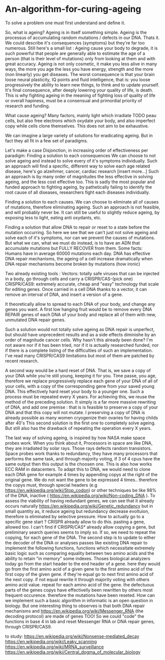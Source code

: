 # An-algorithm-for-curing-ageing

To solve a problem one must first understand and define it.

So, what is ageing? Ageing is in itself something simple.
Ageing is the processus of accumulating random mutations / defects in our DNA.
Thats it. We could describe it's consequences (symptoms) but they're far too numerous.
Still here's a small list :
Ageing cause your body to degrade, it is such powerful that people are generally able to estimate the age of a person (that is their level of mutations) only from looking at them and with great accuracy. 
Ageing is not only cosmetic, it make you less alive in many ways, the more you age the less you have energy, strength and the more (non linearly) you get diseases.
The worst consequence is that your brain loose neural plasticity, IQ points and fluid intelligence, that is: you loose progressively the ability to learn new things, to think and to update yourself.
It's final consequence, after deeply lowering your quality of life, is death.
This is why fighting ageing in the meaning of fighting loss of quality of life or overall hapiness, must be a consensual and primordial priority of research and funding.

What cause ageing?
Many factors, mainly light which irradiate TODO peau cells, but also free electrons which oxydate your body, and also imperfect copy while cells clone themselves.
This does not aim to be exhaustive.

We can imagine a large variety of solutions for eradicating ageing.
But in fact they all fit in a few set of paradigms.

Let's make a case Disjonction, in increasing order of effectiveness per paradigm:
Finding a solution to each consequences
We can choose to not solve ageing and instead to solve every of it's symptoms individually.
Such an approach will find a specific, different way to solve each age related disease, here's go alzeihmer, cancer, cardiac research [insert more...] 
Such an approach is by many order of magnitudes the less effective in solving ageing, and the less cost effective too.
This is sadly the most popular and funded approach to fighting ageing, by pathetically failing to identify the root cause of all diseases, researchers fight each diseases individually.

Finding a solution to each causes.
We can choose to eliminate all of causes of mutations, therefore eliminating ageing. 
Such an approach is not feasible, and will probably never be. It can still be useful to slightly reduce ageing, by exposing less to light, eating anti oxydants, etc.

Finding a solution that allow DNA to repair or reset to a state before the mutation occurring.
So here we see that we can't just not solve ageing and solve each of it's symptoms, nor can we prevent the causes of mutations.
But what we can, what we must do instead, is to have an ADN that accumulate mutations but FULLY RECOVER from them.
Some facts:
Humans have in average 60000 mutations each day.
DNA has effective DNA repair mechanisms, the ageing of a cell increase dramatically when DNA repair mechanisms become broken by mutations (how ironic)

Two already existing tools :
Vectors: totally safe viruses that can be injected in a body, go through cells and carry a CRISPR/CAS-(pick one) 
CRISPR/CAS9: extremely accurate, cheap and "easy" technology that scale for editing genes. 
Once carried in a cell DNA thanks to a vector, it can remove an interval of DNA, and insert a version of a gene.

It theoretically allow to spread to each DNA of your body, and change any genes you want.
A first low hanging fruit would be to remove every DNA REPAIR genes of each DNA of your body and replace all of them with new, unmutated DNA repair genes.

Such a solution would not totally solve ageing as DNA repair is unperfect, but should have unprecedent results and as a side effects diminishe by an order of magnitude cancer cells. 
Why hasn't this already been done? I'm not aware nor if it has been tried, nor if it is actually researched funded, nor if there is a complete listing of the difficulties of such an implementation. I've read many CRISPR/CAS9 limitations but most of them are patched by recent research.


A second way would be a hard reset of DNA.
That is, we save a copy of your DNA while you're still young, keeping it for you.
Time passe, you age, therefore we replace progressively replace each gene of your DNA of all of your cells, with a copy of the corresponding gene from your saved young DNA.
This effectively hard reset your body to a younger one.
Such a process must be repeated every X years.
For achieving this, we reuse the method of the preceding solution. It simply is a far more massive rewriting of DNA, and add one premise : that is is feasible to preserve a copy of your DNA and that this copy will not mutate.
I preserving a copy of DNA is already possible as many women cryogenize their ovaries for having childs after 40's
This second solution is the first one to completely solve ageing. But still also has the drawback of repeating the operation every X years. 

The last way of solving ageing, is inspired by how NASA make space probes work.
When you think about it, Processors in space are like DNA, they are irradiated by solar rays. 
Those rays defects random transistors. Space probes work thanks to redundancy, they have many processors that performs the same task, and through majority voting, if 3 of 4 cpus have the same output then this output is the choosen one.
This is also how works ECC RAM in datacenters.
To adapt this to DNA, we would need to clone each DNA gene for example 4 times by appending copys at the right of the original gene.
We do not want the gene to be expressed 4 times.. therefore the copys must, through special headers (e.g https://en.wikipedia.org/wiki/Stop_codon) or other techniques be like 98% of the DNA, inactive ( https://en.wikipedia.org/wiki/Non-coding_DNA ).
To assess the viability of having redundant genes, we can see that it already occurs naturally https://en.wikipedia.org/wiki/Genetic_redundancy but in small quantity as, it reduce ageing but redundancy decrease evoltuion, therefore is eliminated by selective pressure.
How to actually go to a specific gene start ? CRISPR already allow to do this.
pasting a gene, allowed too.
I can't find if CRISPR/CAS* already allow copying a gene, but preliminary search queries seems to imply so.
If so, we need to repeat the copying, for each gene of the DNA.
The second step is to update to either the decoder of the DNA or analyses passes like existing DNA repair to implement the following functions, functions which necessitate extremely basic logic such as comparing equality between two amino acids and the ability to retain "in memory" some indexes.
Thoses biological analyzers today go from the start header to the end header of a gene.
here they would go from the first amino acid of a given gene to the first amino acid of the first copy of the given gene. if they're equal go to next first amino acid of the next copy. if not equal rewrite it through majority voting with others amino acid value.
repeat for each amino acid of the gene.
the defectuous parts of the genes copys have effectivelly been rewritten by others most frequent occurence.
therefore the mutations have been reseted.
How can we implement such a basic algorithm in informatic is an open question in biology.
But one interesting thing to observes is that both DNA repair mechanisms and https://en.wikipedia.org/wiki/Messenger_RNA (the decoding protocol) are made of genes TOO! So we could "code" the functions in base 4 in lab and reset Messenger RNA or DNA repair genes, through CRISPR/CAS9.

to study: https://en.wikipedia.org/wiki/Nonsense-mediated_decay
https://en.wikipedia.org/wiki/Leaky_scanning
https://en.wikipedia.org/wiki/MRNA_surveillance
https://en.wikipedia.org/wiki/Central_dogma_of_molecular_biology
